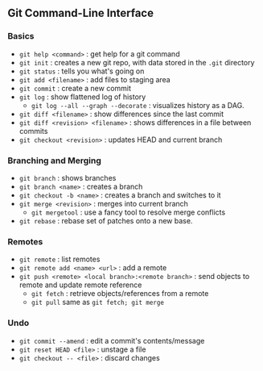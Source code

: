 ## Git Command-Line Interface

### Basics

- `git help <command>` : get help for a git command
- `git init` : creates a new git repo, with data stored in the `.git` directory
- `git status` : tells you what's going on
- `git add <filename>` : add files to staging area
- `git commit` : create a new commit
- `git log` : show flattened log of history
  - `git log --all --graph --decorate` : visualizes history as a DAG.  
- `git diff <filename>` : show differences since the last commit
- `git diff <revision> <filename>` : shows differences in a file between commits
- `git checkout <revision>` : updates HEAD and current branch

### Branching and Merging

- `git branch` : shows branches
- `git branch <name>` : creates a branch
- `git checkout -b <name>` : creates a branch and switches to it
- `git merge <revision>` : merges into current branch
  - `git mergetool` : use a fancy tool to resolve merge conflicts
- `git rebase` : rebase set of patches onto a new base.

### Remotes

- `git remote` : list remotes
- `git remote add <name> <url>` : add a remote
- `git push <remote> <local branch>:<remote branch>` : send objects to remote and update remote reference
  - `git fetch` : retrieve objects/references from a remote
  - `git pull` same as `git fetch; git merge`

### Undo

- `git commit --amend` : edit a commit's contents/message
- `git reset HEAD <file>` : unstage a file
- `git checkout -- <file>` : discard changes
